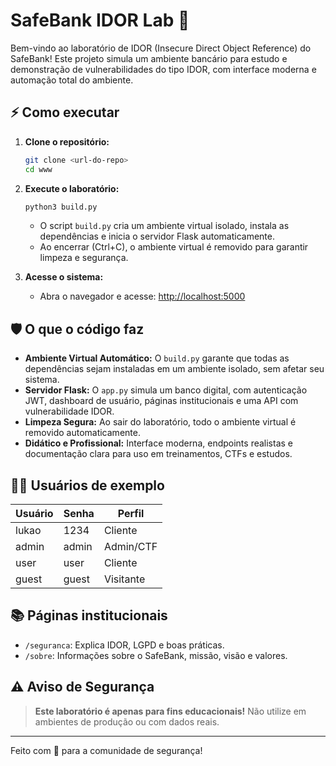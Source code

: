 # SafeBank IDOR Lab 🚀

Bem-vindo ao laboratório de IDOR (Insecure Direct Object Reference) do SafeBank! Este projeto simula um ambiente bancário para estudo e demonstração de vulnerabilidades do tipo IDOR, com interface moderna e automação total do ambiente.

## ⚡️ Como executar

1. **Clone o repositório:**
   ```bash
   git clone <url-do-repo>
   cd www
   ```
2. **Execute o laboratório:**
   ```bash
   python3 build.py
   ```
   - O script `build.py` cria um ambiente virtual isolado, instala as dependências e inicia o servidor Flask automaticamente.
   - Ao encerrar (Ctrl+C), o ambiente virtual é removido para garantir limpeza e segurança.

3. **Acesse o sistema:**
   - Abra o navegador e acesse: [http://localhost:5000](http://localhost:5000)

## 🛡️ O que o código faz

- **Ambiente Virtual Automático:** O `build.py` garante que todas as dependências sejam instaladas em um ambiente isolado, sem afetar seu sistema.
- **Servidor Flask:** O `app.py` simula um banco digital, com autenticação JWT, dashboard de usuário, páginas institucionais e uma API com vulnerabilidade IDOR.
- **Limpeza Segura:** Ao sair do laboratório, todo o ambiente virtual é removido automaticamente.
- **Didático e Profissional:** Interface moderna, endpoints realistas e documentação clara para uso em treinamentos, CTFs e estudos.

## 🧑‍💻 Usuários de exemplo

| Usuário  | Senha   | Perfil   |
|----------|---------|----------|
| lukao    | 1234    | Cliente  |
| admin    | admin   | Admin/CTF|
| user     | user    | Cliente  |
| guest    | guest   | Visitante|

## 📚 Páginas institucionais
- `/seguranca`: Explica IDOR, LGPD e boas práticas.
- `/sobre`: Informações sobre o SafeBank, missão, visão e valores.

## ⚠️ Aviso de Segurança
> **Este laboratório é apenas para fins educacionais!**
> Não utilize em ambientes de produção ou com dados reais.

---

Feito com 💙 para a comunidade de segurança!
